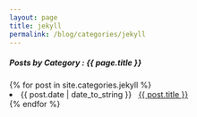 ```yaml
---
layout: page
title: jekyll
permalink: /blog/categories/jekyll
---
```


<h5> Posts by Category : {{ page.title }} </h5>

<div class="card">
{% for post in site.categories.jekyll %}
 <li class="category-posts"><span>{{ post.date | date_to_string }}</span> &nbsp; <a href="{{ post.url }}">{{ post.title }}</a></li>
{% endfor %}
</div>
